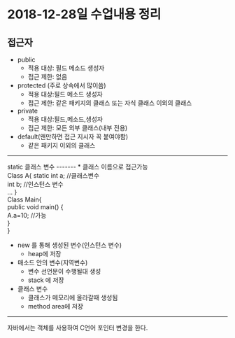 2018-12-28일 수업내용 정리
==================================
접근자
-----
* public
  * 적용 대상: 필드 메소드 생성자
  * 접근 제한: 없음
* protected (주로 상속에서 많이씀)
  * 적용 대상:필드 메소드 생성자
  * 접근 제한: 같은 패키지의 클래스 또는 자식 클래스 이외의 클래스
* private
  * 적용 대상:필드,메소드,생성자
  * 접근 제한: 모든 외부 클래스(내부 전용)
* default(왠만하면 접근 지시자 꼭 붙여야함)
  * 같은 패키지 이외의 클래스
<hr>
static 클래스 변수
-------
* 클래스 이름으로 접근가능

<br/>
Class A{
  static int a; //클래스변수<br/>
  int b;       //인스턴스 변수<br/>
...
}
<br/>
Class Main{<br/>
  public void main()
  {<br/>
    A.a=10; //가능<br/>
  }<br/>
}
<br/>

* new 를 통해 생성된 변수(인스턴스 변수)
  * heap에 저장
* 매소드 안의 변수(지역변수)
  * 변수 선언문이 수행될대 생성
  * stack 에 저장
* 클래스 변수
  * 클래스가 메모리에 올라갈때 생성됨
  * method area에 저장

----------------------------------------------
자바에서는 객체를 사용하여 C언어 포인터 변경을 한다.
